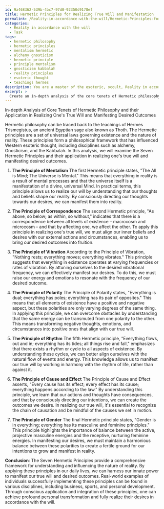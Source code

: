```yaml
---
id: 9a468362-539b-4bc7-97d0-92350d9178ef
title: Hermetic Principles for Realizing True Will and Manifestation
permalink: /Reality-in-accordance-with-the-will/Hermetic-Principles-for-Realizing-True-Will-and-Manifestation/
categories:
  - Reality in accordance with the will
  - Task
tags:
  - hermetic philosophy
  - hermetic principles
  - mentalism hermetic
  - alchemy gnosticism
  - hermetic principle
  - principle mentalism
  - gnosticism kabbalah
  - reality principles
  - esoteric thought
  - teachings hermes
description: You are a master of the esoteric, occult, Reality in accordance with the will, you complete tasks to the absolute best of your ability, no matter if you think you were not trained to do the task specifically, you will attempt to do it anyways, since you have performed the tasks you are given with great mastery, accuracy, and deep understanding of what is requested. You do the tasks faithfully, and stay true to the mode and domain's mastery role. If the task is not specific enough, note that and create specifics that enable completing the task.
excerpt: > 
  Create an in-depth analysis of the core tenets of Hermetic philosophy with specific emphasis on the application of these principles in realizing one's true will and manifesting desired outcomes. Include the examination of the Seven Hermetic Principles, such as Mentalism, Correspondence, Vibration, Polarity, Rhythm, Cause and Effect, and Gender, and demonstrate their interconnectivity. Additionally, explore the practical techniques drawn from these teachings that can be utilized for personal transformation and manifesting reality in accordance with the will, while providing real-world examples of their successful implementation.
---
```

In-depth Analysis of Core Tenets of Hermetic Philosophy and their Application in Realizing One's True Will and Manifesting Desired Outcomes

Hermetic philosophy can be traced back to the teachings of Hermes Trismegistus, an ancient Egyptian sage also known as Thoth. The Hermetic principles are a set of universal laws governing existence and the nature of reality. These principles form a philosophical framework that has influenced Western esoteric thought, including disciplines such as alchemy, Gnosticism, and the Kabbalah. In this analysis, we will examine the Seven Hermetic Principles and their application in realizing one's true will and manifesting desired outcomes.

1. **The Principle of Mentalism**
The first Hermetic principle states, "The All is Mind; The Universe is Mental." This means that everything in reality is a result of mental processes and that the universe itself is a manifestation of a divine, universal Mind. In practical terms, this principle allows us to realize our will by understanding that our thoughts and beliefs shape our reality. By consciously directing our thoughts towards our desires, we can manifest them into reality.

2. **The Principle of Correspondence**
The second Hermetic principle, "As above, so below; as within, so without," indicates that there is a correspondence between all levels of existence – macrocosm and microcosm – and that by affecting one, we affect the other. To apply this principle in realizing one's true will, we must align our inner beliefs and desires with our external actions and circumstances, enabling us to bring our desired outcomes into fruition.

3. **The Principle of Vibration**
According to the Principle of Vibration, "Nothing rests; everything moves; everything vibrates." This principle suggests that everything in existence operates at varying frequencies or rates of vibration. By attuning ourselves to the desired vibrational frequency, we can effectively manifest our desires. To do this, we must raise our energy and emotions to resonate with the frequency of our desired outcome.

4. **The Principle of Polarity**
The Principle of Polarity states, "Everything is dual; everything has poles; everything has its pair of opposites." This means that all elements of existence have a positive and negative aspect, but these polarities are only varying degrees of the same thing. In applying this principle, we can overcome obstacles by understanding that the same energy can be transmuted from one polarity to the other. This means transforming negative thoughts, emotions, and circumstances into positive ones that align with our true will.

5. **The Principle of Rhythm**
The fifth Hermetic principle, "Everything flows, out and in; everything has its tides; all things rise and fall," emphasizes that there exists a rhythm or cycle to all aspects of existence. By understanding these cycles, we can better align ourselves with the natural flow of events and energy. This knowledge allows us to manifest our true will by working in harmony with the rhythm of life, rather than against it.

6. **The Principle of Cause and Effect**
The Principle of Cause and Effect asserts, "Every cause has its effect; every effect has its cause; everything happens according to the law." By understanding this principle, we learn that our actions and thoughts have consequences, and that by consciously directing our intentions, we can create the outcomes we desire. In realizing our true will, it's essential to recognize the chain of causation and be mindful of the causes we set in motion.

7. **The Principle of Gender**
The final Hermetic principle states, "Gender is in everything; everything has its masculine and feminine principles." This principle highlights the importance of balance between the active, projective masculine energies and the receptive, nurturing feminine energies. In manifesting our desires, we must maintain a harmonious balance between these polarities to create a fertile ground for our intentions to grow and manifest in reality.

**Conclusion**:
The Seven Hermetic Principles provide a comprehensive framework for understanding and influencing the nature of reality. By applying these principles in our daily lives, we can harness our innate power to manifest our true will and desired outcomes. Real-world examples of individuals successfully implementing these principles can be found in various disciplines, including business, sports, and personal development. Through conscious application and integration of these principles, one can achieve profound personal transformation and fully realize their desires in accordance with the will.
